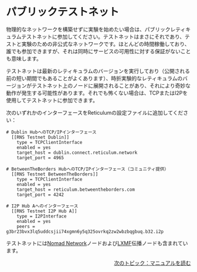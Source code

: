 # パブリックテストネット
物理的なネットワークを構築せずに実験を始めたい場合は、パブリックレティキュラムテストネットに参加してください。テストネットはまさにそれであり、テストと実験のための非公式なネットワークです。ほとんどの時間稼働しており、誰でも参加できますが、それは同時にサービスの可用性に対する保証がないことも意味します。

テストネットは最新のレティキュラムのバージョンを実行しており（公開される前の短い期間でもあることがよくあります）、時折実験的なレティキュラムのバージョンがテストネット上のノードに展開されることがあり、それにより奇妙な動作が発生する可能性があります。それでも怖くない場合は、TCPまたはI2Pを使用してテストネットに参加できます。

次のいずれかのインターフェースをReticulumの設定ファイルに追加してください：

```
# Dublin HubへのTCP/IPインターフェース
  [[RNS Testnet Dublin]]
    type = TCPClientInterface
    enabled = yes
    target_host = dublin.connect.reticulum.network
    target_port = 4965

# BetweenTheBorders HubへのTCP/IPインターフェース（コミュニティ提供）
  [[RNS Testnet BetweenTheBorders]]
    type = TCPClientInterface
    enabled = yes
    target_host = reticulum.betweentheborders.com
    target_port = 4242

# I2P Hub Aへのインターフェース
  [[RNS Testnet I2P Hub A]]
    type = I2PInterface
    enabled = yes
    peers = g3br23bvx3lq5uddcsjii74xgmn6y5q325ovrkq2zw2wbzbqgbuq.b32.i2p
```

テストネットには[Nomad Network](https://github.com/markqvist/nomadnet)ノードおよび[LXMF](https://github.com/markqvist/lxmf)伝播ノードも含まれています。

<p align="right"><a href="docs_jp.html">次のトピック：マニュアルを読む</a></p>